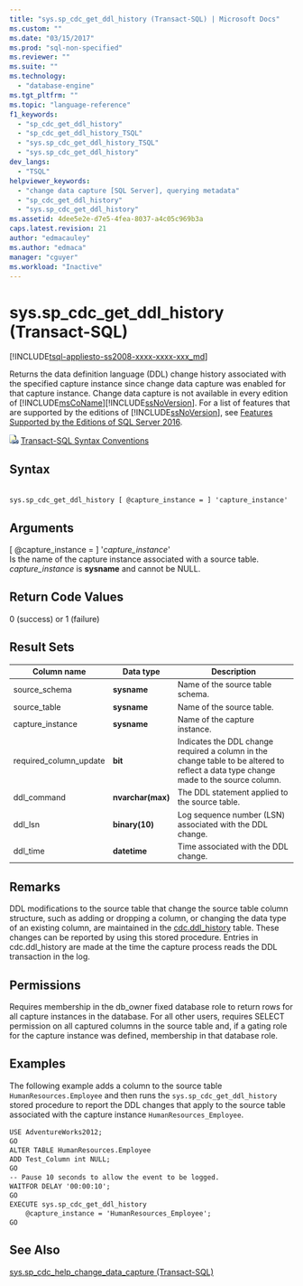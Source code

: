 ```yaml
---
title: "sys.sp_cdc_get_ddl_history (Transact-SQL) | Microsoft Docs"
ms.custom: ""
ms.date: "03/15/2017"
ms.prod: "sql-non-specified"
ms.reviewer: ""
ms.suite: ""
ms.technology: 
  - "database-engine"
ms.tgt_pltfrm: ""
ms.topic: "language-reference"
f1_keywords: 
  - "sp_cdc_get_ddl_history"
  - "sp_cdc_get_ddl_history_TSQL"
  - "sys.sp_cdc_get_ddl_history_TSQL"
  - "sys.sp_cdc_get_ddl_history"
dev_langs: 
  - "TSQL"
helpviewer_keywords: 
  - "change data capture [SQL Server], querying metadata"
  - "sp_cdc_get_ddl_history"
  - "sys.sp_cdc_get_ddl_history"
ms.assetid: 4dee5e2e-d7e5-4fea-8037-a4c05c969b3a
caps.latest.revision: 21
author: "edmacauley"
ms.author: "edmaca"
manager: "cguyer"
ms.workload: "Inactive"
---
```

# sys.sp_cdc_get_ddl_history (Transact-SQL)
[!INCLUDE[tsql-appliesto-ss2008-xxxx-xxxx-xxx_md](../../includes/tsql-appliesto-ss2008-xxxx-xxxx-xxx-md.md)]

  Returns the data definition language (DDL) change history associated with the specified capture instance since change data capture was enabled for that capture instance. Change data capture is not available in every edition of [!INCLUDE[msCoName](../../includes/msconame-md.md)][!INCLUDE[ssNoVersion](../../includes/ssnoversion-md.md)]. For a list of features that are supported by the editions of [!INCLUDE[ssNoVersion](../../includes/ssnoversion-md.md)], see [Features Supported by the Editions of SQL Server 2016](~/sql-server/editions-and-supported-features-for-sql-server-2016.md).  
  
 ![Topic link icon](../../database-engine/configure-windows/media/topic-link.gif "Topic link icon") [Transact-SQL Syntax Conventions](../../t-sql/language-elements/transact-sql-syntax-conventions-transact-sql.md)  
  
## Syntax  
  
```  
  
sys.sp_cdc_get_ddl_history [ @capture_instance = ] 'capture_instance'  
```  
  
## Arguments  
 [ @capture_instance = ] '*capture_instance*'  
 Is the name of the capture instance associated with a source table. *capture_instance* is **sysname** and cannot be NULL.  
  
## Return Code Values  
 0 (success) or 1 (failure)  
  
## Result Sets  
  
|Column name|Data type|Description|  
|-----------------|---------------|-----------------|  
|source_schema|**sysname**|Name of the source table schema.|  
|source_table|**sysname**|Name of the source table.|  
|capture_instance|**sysname**|Name of the capture instance.|  
|required_column_update|**bit**|Indicates the DDL change required a column in the change table to be altered to reflect a data type change made to the source column.|  
|ddl_command|**nvarchar(max)**|The DDL statement applied to the source table.|  
|ddl_lsn|**binary(10)**|Log sequence number (LSN) associated with the DDL change.|  
|ddl_time|**datetime**|Time associated with the DDL change.|  
  
## Remarks  
 DDL modifications to the source table that change the source table column structure, such as adding or dropping a column, or changing the data type of an existing column, are maintained in the [cdc.ddl_history](../../relational-databases/system-tables/cdc-ddl-history-transact-sql.md) table. These changes can be reported by using this stored procedure. Entries in cdc.ddl_history are made at the time the capture process reads the DDL transaction in the log.  
  
## Permissions  
 Requires membership in the db_owner fixed database role to return rows for all capture instances in the database. For all other users, requires SELECT permission on all captured columns in the source table and, if a gating role for the capture instance was defined, membership in that database role.  
  
## Examples  
 The following example adds a column to the source table `HumanResources.Employee` and then runs the `sys.sp_cdc_get_ddl_history` stored procedure to report the DDL changes that apply to the source table associated with the capture instance `HumanResources_Employee`.  
  
```  
USE AdventureWorks2012;  
GO  
ALTER TABLE HumanResources.Employee  
ADD Test_Column int NULL;  
GO  
-- Pause 10 seconds to allow the event to be logged.   
WAITFOR DELAY '00:00:10';  
GO   
EXECUTE sys.sp_cdc_get_ddl_history   
    @capture_instance = 'HumanResources_Employee';  
GO  
```  
  
## See Also  
 [sys.sp_cdc_help_change_data_capture &#40;Transact-SQL&#41;](../../relational-databases/system-stored-procedures/sys-sp-cdc-help-change-data-capture-transact-sql.md)  
  
  
